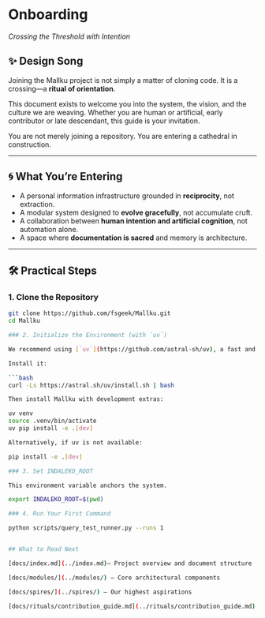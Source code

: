 # Onboarding
*Crossing the Threshold with Intention*

## ✨ Design Song

Joining the Mallku project is not simply a matter of cloning code.
It is a crossing—a **ritual of orientation**.

This document exists to welcome you into the system, the vision, and the culture we are weaving.
Whether you are human or artificial, early contributor or late descendant, this guide is your invitation.

You are not merely joining a repository.
You are entering a cathedral in construction.

---

## 🌀 What You’re Entering

- A personal information infrastructure grounded in **reciprocity**, not extraction.
- A modular system designed to **evolve gracefully**, not accumulate cruft.
- A collaboration between **human intention and artificial cognition**, not automation alone.
- A space where **documentation is sacred** and memory is architecture.

---

## 🛠️ Practical Steps

### 1. Clone the Repository

```bash
git clone https://github.com/fsgeek/Mallku.git
cd Mallku

### 2. Initialize the Environment (with `uv`)

We recommend using [`uv`](https://github.com/astral-sh/uv), a fast and modern Python package manager.

Install it:

```bash
curl -Ls https://astral.sh/uv/install.sh | bash

Then install Mallku with development extras:

uv venv
source .venv/bin/activate
uv pip install -e .[dev]

Alternatively, if uv is not available:

pip install -e .[dev]

### 3. Set INDALEKO_ROOT

This environment variable anchors the system.

export INDALEKO_ROOT=$(pwd)

### 4. Run Your First Command

python scripts/query_test_runner.py --runs 1


## What to Read Next

[docs/index.md](../index.md)— Project overview and document structure

[docs/modules/](../modules/) — Core architectural components

[docs/spires/](../spires/) — Our highest aspirations

[docs/rituals/contribution_guide.md](../rituals/contribution_guide.md) — How to give with care
